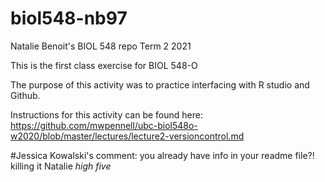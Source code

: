 # biol548-nb97
Natalie Benoit's BIOL 548 repo
Term 2 2021

This is the first class exercise for BIOL 548-O

The purpose of this activity was to practice interfacing with R studio and Github. 

Instructions for this activity can be found here: https://github.com/mwpennell/ubc-biol548o-w2020/blob/master/lectures/lecture2-versioncontrol.md

#Jessica Kowalski's comment: you already have info in your readme file?! killing it Natalie *high five*

